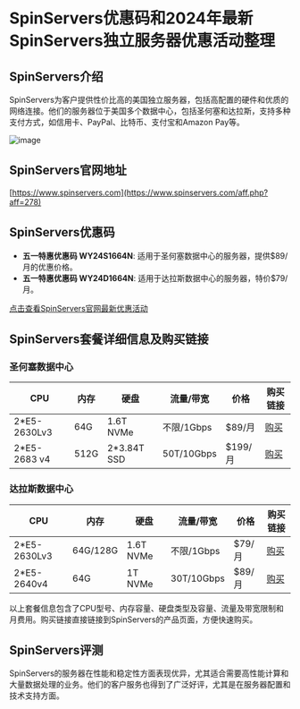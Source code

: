 # SpinServers优惠码和2024年最新SpinServers独立服务器优惠活动整理

## SpinServers介绍
SpinServers为客户提供性价比高的美国独立服务器，包括高配置的硬件和优质的网络连接。他们的服务器位于美国多个数据中心，包括圣何塞和达拉斯，支持多种支付方式，如信用卡、PayPal、比特币、支付宝和Amazon Pay等。

![image](https://github.com/battlejwiech/SpinServers/assets/169418521/1af296fe-8fa4-4652-80d3-f590a7b65dac)

## SpinServers官网地址
[https://www.spinservers.com](https://www.spinservers.com/aff.php?aff=278)

## SpinServers优惠码
- **五一特惠优惠码 WY24S1664N**: 适用于圣何塞数据中心的服务器，提供$89/月的优惠价格。
- **五一特惠优惠码 WY24D1664N**: 适用于达拉斯数据中心的服务器，特价$79/月。

[点击查看SpinServers官网最新优惠活动](https://www.spinservers.com/aff.php?aff=278)

## SpinServers套餐详细信息及购买链接

### 圣何塞数据中心
| CPU         | 内存   | 硬盘        | 流量/带宽   | 价格    | 购买链接                                        |
|-------------|--------|-------------|-------------|---------|-------------------------------------------------|
| 2*E5-2630Lv3| 64G    | 1.6T NVMe   | 不限/1Gbps  | $89/月  | [购买](https://www.spinservers.com/aff.php?aff=278&pid=223) |
| 2*E5-2683 v4| 512G   | 2*3.84T SSD | 50T/10Gbps  | $199/月 | [购买](https://www.spinservers.com/aff.php?aff=278&pid=114) |

### 达拉斯数据中心
| CPU         | 内存    | 硬盘      | 流量/带宽   | 价格    | 购买链接                                        |
|-------------|---------|-----------|-------------|---------|-------------------------------------------------|
| 2*E5-2630Lv3| 64G/128G| 1.6T NVMe | 不限/1Gbps  | $79/月  | [购买](https://www.spinservers.com/aff.php?aff=278&pid=231) |
| 2*E5-2640v4 | 64G     | 1T NVMe   | 30T/10Gbps  | $89/月  | [购买](https://www.spinservers.com/aff.php?aff=278&pid=250) |

以上套餐信息包含了CPU型号、内存容量、硬盘类型及容量、流量及带宽限制和月费用。购买链接直接链接到SpinServers的产品页面，方便快速购买。

## SpinServers评测
SpinServers的服务器在性能和稳定性方面表现优异，尤其适合需要高性能计算和大量数据处理的业务。他们的客户服务也得到了广泛好评，尤其是在服务器配置和技术支持方面。


